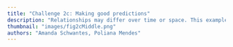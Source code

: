 ```yaml
---
title: "Challenge 2c: Making good predictions"
description: "Relationships may differ over time or space. This example discusses the consequences of generalizing our results outside of the original study area."
thumbnail: "images/fig2cMiddle.png"
authors: "Amanda Schwantes, Poliana Mendes"
---
```

